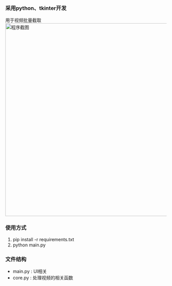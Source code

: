 ### 采用python、tkinter开发
用于视频批量截取
<img src="https://cdns.qdu.life/tmp/readme.jpg" width="600"  alt="程序截图"/><br/>

### 使用方式
1. pip install -r requirements.txt
2. python main.py
### 文件结构
- main.py : UI相关
- core.py : 处理视频的相关函数 